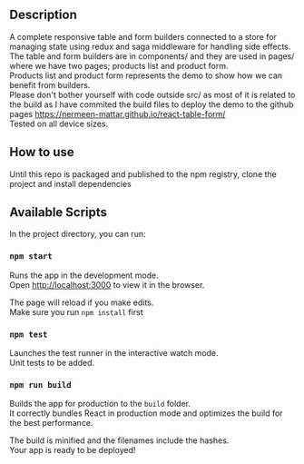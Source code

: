 ## Description

A complete responsive table and form builders connected to a store for managing state using redux and saga middleware for handling side effects.<br />
The table and form builders are in components/ and they are used in pages/ where we have two pages; products list and product form. <br />
Products list and product form represents the demo to show how we can benefit from builders. <br />
Please don't bother yourself with code outside src/ as most of it is related to the build as I have commited the build files to deploy the demo to the github pages https://nermeen-mattar.github.io/react-table-form/ <br />
Tested on all device sizes.

## How to use 

Until this repo is packaged and published to the npm registry, clone the project and install dependencies

## Available Scripts

In the project directory, you can run:

### `npm start`

Runs the app in the development mode.<br />
Open [http://localhost:3000](http://localhost:3000) to view it in the browser.

The page will reload if you make edits.<br />
Make sure you run `npm install` first

### `npm test`

Launches the test runner in the interactive watch mode.<br />
Unit tests to be added.

### `npm run build`

Builds the app for production to the `build` folder.<br />
It correctly bundles React in production mode and optimizes the build for the best performance.

The build is minified and the filenames include the hashes.<br />
Your app is ready to be deployed!
